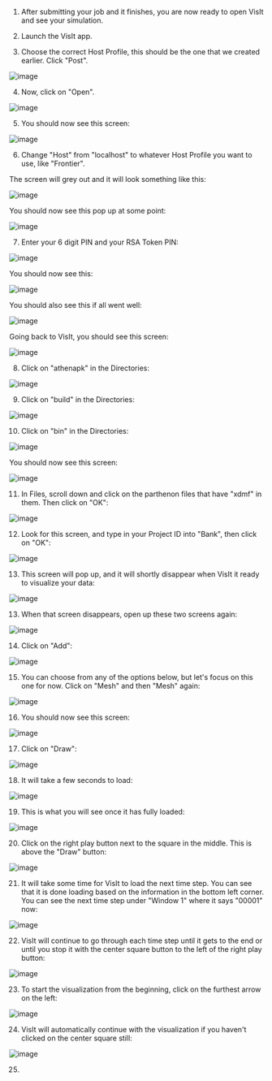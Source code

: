 1. After submitting your job and it finishes, you are now ready to open VisIt and see your simulation.

2. Launch the VisIt app.

3. Choose the correct Host Profile, this should be the one that we created earlier. Click "Post".

![image](https://github.com/WiktoriaZielinska/Adaptive-Mesh-Refinement/assets/112288108/4c802beb-817a-46b0-b245-7ac6201cdbb2)

4. Now, click on "Open".

![image](https://github.com/WiktoriaZielinska/Adaptive-Mesh-Refinement/assets/112288108/0eed222e-4f77-4357-8879-5bb1a7309abc)

5. You should now see this screen:

![image](https://github.com/WiktoriaZielinska/Adaptive-Mesh-Refinement/assets/112288108/c233aa63-f935-4b3f-b720-b50e9fb63a1c)

6. Change "Host" from "localhost" to whatever Host Profile you want to use, like "Frontier".

The screen will grey out and it will look something like this:

![image](https://github.com/WiktoriaZielinska/Adaptive-Mesh-Refinement/assets/112288108/f7abb88f-deae-4ab5-91dc-9087276cbf86)

You should now see this pop up at some point:

![image](https://github.com/user-attachments/assets/9fa83855-8012-442a-96d1-26a5bfc605a3)

7. Enter your 6 digit PIN and your RSA Token PIN:

![image](https://github.com/user-attachments/assets/e5ec182a-fcb5-400b-aaec-f43684d2fb62)

You should now see this:

![image](https://github.com/user-attachments/assets/cc155f7b-c2cb-4fa4-abd9-116328c3507a)

You should also see this if all went well:

![image](https://github.com/user-attachments/assets/de228703-ee18-44ed-b824-75df821cc5b0)

Going back to VisIt, you should see this screen:

![image](https://github.com/user-attachments/assets/7ee0e137-3760-446c-8dc2-475287a961eb)

8. Click on "athenapk" in the Directories:

![image](https://github.com/user-attachments/assets/cc5b7928-22da-42a4-a450-9b6d806efb58)

9. Click on "build" in the Directories:

![image](https://github.com/user-attachments/assets/5eb5590f-0be2-4771-a464-38b0124aa0df)

10. Click on "bin" in the Directories:

![image](https://github.com/user-attachments/assets/9bc9a0db-ee74-4877-92cb-a3b7fe0f935e)

You should now see this screen:

![image](https://github.com/user-attachments/assets/b9b6c3ea-2aae-41f5-8492-8adffc4020d2)

11. In Files, scroll down and click on the parthenon files that have "xdmf" in them. Then click on "OK":

![image](https://github.com/user-attachments/assets/9e84f3db-606c-468e-a47d-cd6cfe3bc38f)

12. Look for this screen, and type in your Project ID into "Bank", then click on "OK":

![image](https://github.com/user-attachments/assets/d393d7b3-fb91-4905-8d92-2de0c700c386)

13. This screen will pop up, and it will shortly disappear when VisIt it ready to visualize your data:

![image](https://github.com/user-attachments/assets/58aae095-c172-4280-a484-783aad196da7)

13. When that screen disappears, open up these two screens again:

![image](https://github.com/user-attachments/assets/84b1ee19-eb4d-4b78-9b0b-bba65b6f259a)

14. Click on "Add":

![image](https://github.com/user-attachments/assets/5fa3a448-d4d3-458c-97d9-65af931920fa)

15. You can choose from any of the options below, but let's focus on this one for now. Click on "Mesh" and then "Mesh" again:

![image](https://github.com/user-attachments/assets/429298f7-76ce-4312-85ca-db9038815ae9)

16. You should now see this screen:

![image](https://github.com/user-attachments/assets/21e4aca8-ed18-417c-91ef-f511e1e27aea)

17. Click on "Draw":

![image](https://github.com/user-attachments/assets/032164da-c375-434e-9a8b-3628c7e007e3)

18. It will take a few seconds to load:

![image](https://github.com/user-attachments/assets/6b6ad6d6-0f3b-4c37-8e49-ef4abebe3517)

19. This is what you will see once it has fully loaded:

![image](https://github.com/user-attachments/assets/c5495115-ccd3-4256-9bbe-73ac31dc3e0f)

20. Click on the right play button next to the square in the middle. This is above the "Draw" button:

![image](https://github.com/user-attachments/assets/b0ce6afa-67c4-432c-b89e-e259923668c9)

21. It will take some time for VisIt to load the next time step. You can see that it is done loading based on the information in the bottom left corner. You can see the next time step under "Window 1" where it says "00001" now:

![image](https://github.com/user-attachments/assets/5fd53ddd-cdd2-4e69-be20-3e98ac2ed315)

22. VisIt will continue to go through each time step until it gets to the end or until you stop it with the center square button to the left of the right play button:

![image](https://github.com/user-attachments/assets/797e1152-a81e-422d-bfc1-861f4e5fae78)

23. To start the visualization from the beginning, click on the furthest arrow on the left:

![image](https://github.com/user-attachments/assets/8650ee9c-c4e3-4039-ae99-c2aab1e4faab)

24. VisIt will automatically continue with the visualization if you haven't clicked on the center square still:

![image](https://github.com/user-attachments/assets/44f6ecb7-a0d7-42df-90bf-e4411f276209)

25. 






















